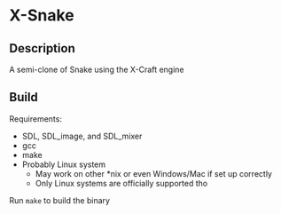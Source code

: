 # X-Snake

## Description

A semi-clone of Snake using the X-Craft engine

## Build

Requirements:

- SDL, SDL_image, and SDL_mixer
- gcc
- make
- Probably Linux system
  + May work on other \*nix or even Windows/Mac if set up correctly
  + Only Linux systems are officially supported tho

Run `make` to build the binary

